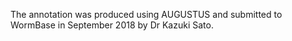 [//]: # (Created by ./bin/manage_files.pl from ./species/Meloidogyne_arenaria/PRJNA438575/Meloidogyne_arenaria_PRJNA438575.annotation.html on Thu Jun 11 13:44:40 2020)
The annotation was produced using AUGUSTUS and submitted to WormBase in September 2018 by Dr Kazuki Sato.
